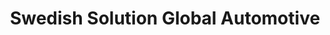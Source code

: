 ---
title: "Swedish Solution Global Automotive"
url: /cleveland-heights/swedish-solution-global-automotive/
shop: Autowerkstatt
---